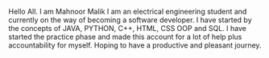 Hello All.
I am Mahnoor Malik
I am an electrical engineering student and currently on the way of becoming a software developer.
I have started by the concepts of JAVA, PYTHON, C++, HTML, CSS OOP and SQL.
I have started the practice phase and made this account for a lot of help plus accountability for myself. 
Hoping to have a productive and pleasant journey.

